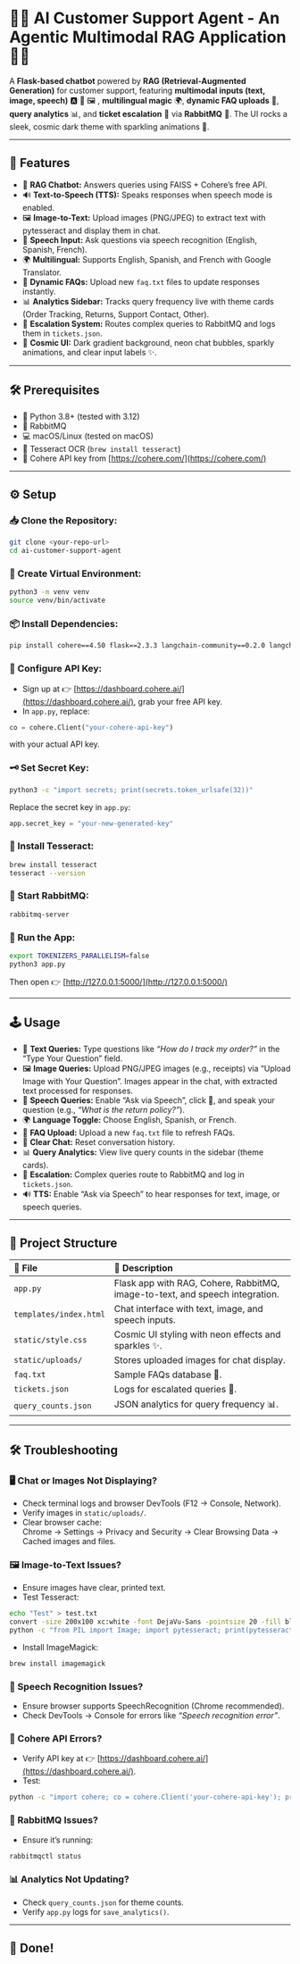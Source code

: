 # 🤖✨ AI Customer Support Agent - An Agentic Multimodal RAG Application 🚀🌌

A **Flask-based chatbot** powered by **RAG (Retrieval-Augmented Generation)** for customer support, featuring **multimodal inputs (text, image, speech)** 🅰️ 🎤 🖼️ , **multilingual magic** 🌍, **dynamic FAQ uploads** 📄, **query analytics** 📊, and **ticket escalation** 🚨 via **RabbitMQ** 🐇. The UI rocks a sleek, cosmic dark theme with sparkling animations 🌠.

---

## 🌟 Features

- 💬 **RAG Chatbot:** Answers queries using FAISS + Cohere’s free API.
- 🔊 **Text-to-Speech (TTS):** Speaks responses when speech mode is enabled.
- 🖼️ **Image-to-Text:** Upload images (PNG/JPEG) to extract text with pytesseract and display them in chat.
- 🎤 **Speech Input:** Ask questions via speech recognition (English, Spanish, French).
- 🌍 **Multilingual:** Supports English, Spanish, and French with Google Translator.
- 📄 **Dynamic FAQs:** Upload new `faq.txt` files to update responses instantly.
- 📊 **Analytics Sidebar:** Tracks query frequency live with theme cards (Order Tracking, Returns, Support Contact, Other).
- 🚨 **Escalation System:** Routes complex queries to RabbitMQ and logs them in `tickets.json`.
- 🎨 **Cosmic UI:** Dark gradient background, neon chat bubbles, sparkly animations, and clear input labels ✨.

---

## 🛠️ Prerequisites

- 🐍 Python 3.8+ (tested with 3.12)
- 🐇 RabbitMQ
- 💻 macOS/Linux (tested on macOS)
- 📸 Tesseract OCR (`brew install tesseract`)
- 🔑 Cohere API key from [https://cohere.com/](https://cohere.com/)

---

## ⚙️ Setup

### 📥 Clone the Repository:
```bash
git clone <your-repo-url>
cd ai-customer-support-agent
```

### 🐍 Create Virtual Environment:
```bash
python3 -m venv venv
source venv/bin/activate
```

### 📦 Install Dependencies:
```bash
pip install cohere==4.50 flask==2.3.3 langchain-community==0.2.0 langchain-huggingface==0.0.3 langgraph==0.2.0 faiss-cpu==1.8.0 deep-translator==1.11.4 pika==1.3.2 sentence-transformers==2.6.1 httpx==0.23.0 langchain-core==0.2.0 pydantic==2.7.0 pydantic-core==2.18.1 Pillow==10.3.0 pytesseract==0.3.10
```

### 🔑 Configure API Key:
- Sign up at 👉 [https://dashboard.cohere.ai/](https://dashboard.cohere.ai/), grab your free API key.
- In `app.py`, replace:
```python
co = cohere.Client("your-cohere-api-key")
```
with your actual API key.

### 🗝️ Set Secret Key:
```bash
python3 -c "import secrets; print(secrets.token_urlsafe(32))"
```
Replace the secret key in `app.py`:
```python
app.secret_key = "your-new-generated-key"
```

### 📸 Install Tesseract:
```bash
brew install tesseract
tesseract --version
```

### 🐇 Start RabbitMQ:
```bash
rabbitmq-server
```

### 🚀 Run the App:
```bash
export TOKENIZERS_PARALLELISM=false
python3 app.py
```
Then open 👉 [http://127.0.0.1:5000/](http://127.0.0.1:5000/)

---

## 🕹️ Usage

- 💬 **Text Queries:** Type questions like _“How do I track my order?”_ in the “Type Your Question” field.
- 🖼️ **Image Queries:** Upload PNG/JPEG images (e.g., receipts) via “Upload Image with Your Question”. Images appear in the chat, with extracted text processed for responses.
- 🎤 **Speech Queries:** Enable “Ask via Speech”, click 🎤, and speak your question (e.g., _“What is the return policy?”_).
- 🌍 **Language Toggle:** Choose English, Spanish, or French.
- 📄 **FAQ Upload:** Upload a new `faq.txt` file to refresh FAQs.
- 🧹 **Clear Chat:** Reset conversation history.
- 📊 **Query Analytics:** View live query counts in the sidebar (theme cards).
- 🚨 **Escalation:** Complex queries route to RabbitMQ and log in `tickets.json`.
- 🔊 **TTS:** Enable “Ask via Speech” to hear responses for text, image, or speech queries.

---

## 📁 Project Structure

| 📄 File               | 📌 Description                                                     |
|:---------------------|:------------------------------------------------------------------|
| `app.py`              | Flask app with RAG, Cohere, RabbitMQ, image-to-text, and speech integration. |
| `templates/index.html`| Chat interface with text, image, and speech inputs.                |
| `static/style.css`    | Cosmic UI styling with neon effects and sparkles ✨.               |
| `static/uploads/`     | Stores uploaded images for chat display.                          |
| `faq.txt`             | Sample FAQs database 📖.                                          |
| `tickets.json`        | Logs for escalated queries 🚨.                                    |
| `query_counts.json`   | JSON analytics for query frequency 📊.                            |

---

## 🛠️ Troubleshooting

### 🖥️ Chat or Images Not Displaying?
- Check terminal logs and browser DevTools (F12 → Console, Network).
- Verify images in `static/uploads/`.
- Clear browser cache:  
  Chrome → Settings → Privacy and Security → Clear Browsing Data → Cached images and files.

### 🖼️ Image-to-Text Issues?
- Ensure images have clear, printed text.
- Test Tesseract:
```bash
echo "Test" > test.txt
convert -size 200x100 xc:white -font DejaVu-Sans -pointsize 20 -fill black -annotate +15+55 'Test' test.png
python -c "from PIL import Image; import pytesseract; print(pytesseract.image_to_string(Image.open('test.png')))"
```
- Install ImageMagick:
```bash
brew install imagemagick
```

### 🎤 Speech Recognition Issues?
- Ensure browser supports SpeechRecognition (Chrome recommended).
- Check DevTools → Console for errors like _“Speech recognition error”_.

### 🔑 Cohere API Errors?
- Verify API key at 👉 [https://dashboard.cohere.ai/](https://dashboard.cohere.ai/).
- Test:
```bash
python -c "import cohere; co = cohere.Client('your-cohere-api-key'); print(co.check_api_key())"
```

### 🐇 RabbitMQ Issues?
- Ensure it’s running:
```bash
rabbitmqctl status
```

### 📊 Analytics Not Updating?
- Check `query_counts.json` for theme counts.
- Verify `app.py` logs for `save_analytics()`.

---

## 🎉 Done!
